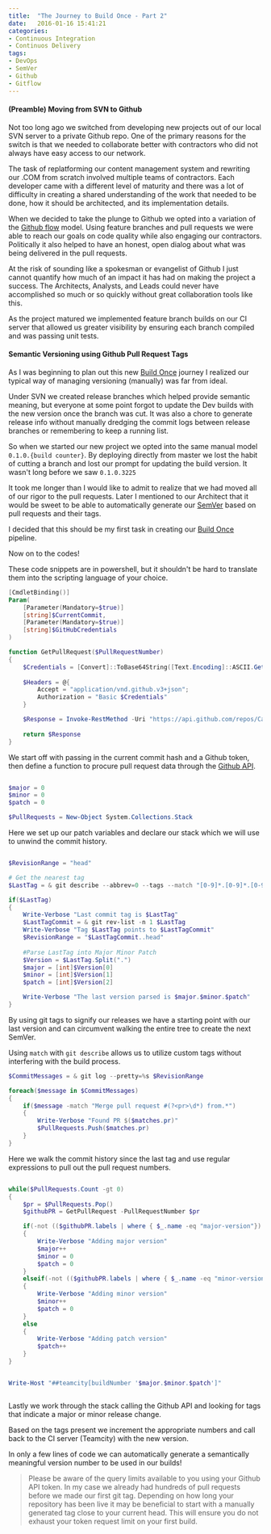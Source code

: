 ```yaml
---
title:  "The Journey to Build Once - Part 2"
date:   2016-01-16 15:41:21
categories:
- Continuous Integration
- Continuos Delivery
tags:
- DevOps
- SemVer
- Github
- Gitflow
---
```


#### (Preamble) Moving from SVN to Github

Not too long ago we switched from developing new projects out of our local SVN server to a private Github repo. 
One of the primary reasons for the switch is that we needed to collaborate better with contractors who did not always have easy access to our network.

The task of replatforming our content management system and rewriting our .COM from scratch involved multiple teams of contractors. Each developer came with a different level of maturity and there was a lot of difficulty in creating a shared understanding of the work that needed to be done, how it should be architected, and its implementation details.

When we decided to take the plunge to Github we opted into a variation of the [Github flow] model. Using feature branches and pull requests we were able to reach our goals on code quality while also engaging our contractors. Politically it also helped to have an honest, open dialog about what was being delivered in the pull requests. 

At the risk of sounding like a spokesman or evangelist of Github I just cannot quantify how much of an impact it has had on making the project a success. The Architects, Analysts, and Leads could never have accomplished so much or so quickly without great collaboration tools like this.

As the project matured we implemented feature branch builds on our CI server that allowed us greater visibility by ensuring each branch compiled and was passing unit tests.

#### Semantic Versioning using Github Pull Request Tags

As I was beginning to plan out this new [Build Once] journey I realized our typical way of managing versioning (manually) was far from ideal. 

Under SVN we created release branches which helped provide semantic meaning, but everyone at some point forgot to update the Dev builds with the new version once the branch was cut. It was also a chore to generate release info without manually dredging the commit logs between release branches or remembering to keep a running list.

So when we started our new project we opted into the same manual model `0.1.0.{build counter}`. By deploying directly from master we lost the habit of cutting a branch and lost our prompt for updating the build version. It wasn't long before we saw `0.1.0.3225`

It took me longer than I would like to admit to realize that we had moved all of our rigor to the pull requests. Later I mentioned to our Architect that it would be sweet to be able to automatically generate our [SemVer] based on pull requests and their tags.

I decided that this should be my first task in creating our [Build Once] pipeline. 

Now on to the codes!

These code snippets are in powershell, but it shouldn't be hard to translate them into the scripting language of your choice.

```powershell
[CmdletBinding()]
Param(
    [Parameter(Mandatory=$true)]
    [string]$CurrentCommit,
    [Parameter(Mandatory=$true)]
    [string]$GitHubCredentials
)

function GetPullRequest($PullRequestNumber)
{
    $Credentials = [Convert]::ToBase64String([Text.Encoding]::ASCII.GetBytes($GitHubCredentials))
    
    $Headers = @{ 
        Accept = "application/vnd.github.v3+json";
        Authorization = "Basic $Credentials"
    }

    $Response = Invoke-RestMethod -Uri "https://api.github.com/repos/CarMax/Carmax.com/issues/$PullRequestNumber" -Headers $Headers 
    
    return $Response
}

```
We start off with passing in the current commit hash and a Github token, then define a function to procure pull request data through the [Github API].

```powershell

$major = 0
$minor = 0
$patch = 0

$PullRequests = New-Object System.Collections.Stack

```

Here we set up our patch variables and declare our stack which we will use to unwind the commit history.

```powershell

$RevisionRange = "head" 

# Get the nearest tag
$LastTag = & git describe --abbrev=0 --tags --match "[0-9]*.[0-9]*.[0-9]*"

if($LastTag)
{
    Write-Verbose "Last commit tag is $LastTag"
    $LastTagCommit = & git rev-list -n 1 $LastTag
    Write-Verbose "Tag $LastTag points to $LastTagCommit"
    $RevisionRange = "$LastTagCommit..head"
    
    #Parse LastTag into Major Minor Patch
    $Version = $LastTag.Split(".")
    $major = [int]$Version[0]
    $minor = [int]$Version[1]
    $patch = [int]$Version[2]

    Write-Verbose "The last version parsed is $major.$minor.$patch"
}

```

By using git tags to signify our releases we have a starting point with our last version and can circumvent walking the entire tree to create the next SemVer.

Using `match` with `git describe` allows us to utilize custom tags without interfering with the build process.

```powershell
$CommitMessages = & git log --pretty=%s $RevisionRange 

foreach($message in $CommitMessages)
{
    if($message -match "Merge pull request #(?<pr>\d*) from.*")
    {
        Write-Verbose "Found PR $($matches.pr)"
        $PullRequests.Push($matches.pr)
    }
}

```

Here we walk the commit history since the last tag and use regular expressions to pull out the pull request numbers.

```powershell

while($PullRequests.Count -gt 0)
{
    $pr = $PullRequests.Pop()
    $githubPR = GetPullRequest -PullRequestNumber $pr

    if(-not (($githubPR.labels | where { $_.name -eq "major-version"}) -eq $null))
    {
        Write-Verbose "Adding major version"
        $major++
        $minor = 0
        $patch = 0
    }
    elseif(-not (($githubPR.labels | where { $_.name -eq "minor-version"}) -eq $null))
    {
        Write-Verbose "Adding minor version"
        $minor++
        $patch = 0
    }
    else
    {
        Write-Verbose "Adding patch version"
        $patch++
    }
}


Write-Host "##teamcity[buildNumber '$major.$minor.$patch']"



```

Lastly we work through the stack calling the Github API and looking for tags that indicate a major or minor release change.

Based on the tags present we increment the appropriate numbers and call back to the CI server (Teamcity) with the new version.

In only a few lines of code we can automatically generate a semantically meaningful version number to be used in our builds!

> Please be aware of the query limits available to you using your Github API token. In my case we already had hundreds of pull requests before we made our first git tag. Depending on how long your repository has been live it may be beneficial to start with a manually generated tag close to your current head. This will ensure you do not exhaust your token request limit on your first build.

[Build Once]:   /2016/the-journey-to-build-once/
[SemVer]:       http://semver.org/
[Github flow]:  https://guides.github.com/introduction/flow/
[Github API]:   https://developer.github.com/v3/issues/#get-a-single-issue
